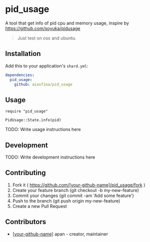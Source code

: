 # pid_usage

A tool that get info of pid cpu and memory usage, inspire by https://github.com/soyuka/pidusage

> Just test on osx and ubuntu.

## Installation

Add this to your application's `shard.yml`:

```yaml
dependencies:
  pid_usage:
    github: aiasfina/pid_usage
```

## Usage

```crystal
require "pid_usage"

PidUsage::State.info(pid)
```

TODO: Write usage instructions here

## Development

TODO: Write development instructions here

## Contributing

1. Fork it ( https://github.com/[your-github-name]/pid_usage/fork )
2. Create your feature branch (git checkout -b my-new-feature)
3. Commit your changes (git commit -am 'Add some feature')
4. Push to the branch (git push origin my-new-feature)
5. Create a new Pull Request

## Contributors

- [[your-github-name]](https://github.com/[your-github-name]) apan - creator, maintainer
